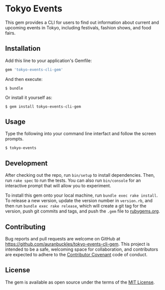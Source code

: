 # Tokyo Events

This gem provides a CLI for users to find out information about current and upcoming events in Tokyo, including festivals, fashion shows, and food fairs.

## Installation

Add this line to your application's Gemfile:

```ruby
gem 'tokyo-events-cli-gem'
```

And then execute:

    $ bundle

Or install it yourself as:

    $ gem install tokyo-events-cli-gem

## Usage

Type the following into your command line interfact and follow the screen prompts.

    $ tokyo-events

## Development

After checking out the repo, run `bin/setup` to install dependencies. Then, run `rake spec` to run the tests. You can also run `bin/console` for an interactive prompt that will allow you to experiment.

To install this gem onto your local machine, run `bundle exec rake install`. To release a new version, update the version number in `version.rb`, and then run `bundle exec rake release`, which will create a git tag for the version, push git commits and tags, and push the `.gem` file to [rubygems.org](https://rubygems.org).

## Contributing

Bug reports and pull requests are welcome on GitHub at https://github.com/auranbuckles/tokyo-events-cli-gem. This project is intended to be a safe, welcoming space for collaboration, and contributors are expected to adhere to the [Contributor Covenant](http://contributor-covenant.org) code of conduct.


## License

The gem is available as open source under the terms of the [MIT License](http://opensource.org/licenses/MIT).

